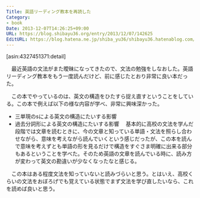 ```yaml
---
Title: 英語リーディング教本を再読した
Category:
- book
Date: 2013-12-07T14:26:25+09:00
URL: https://blog.shibayu36.org/entry/2013/12/07/142625
EditURL: https://blog.hatena.ne.jp/shiba_yu36/shibayu36.hatenablog.com/atom/entry/12921228815714064463
---
```


[asin:4327451371:detail]

　最近英語の文法がまた曖昧になってきたので、文法の勉強をしなおした。英語リーディング教本をもう一度読んだけど、前に感じたとおり非常に良い本だった。

　この本でやっているのは、英文の構造をひたすら捉え直すということをしている。この本で例えば以下の様な内容が学べ、非常に興味深かった。
- 三単現のsによる英文の構造にたいする影響
- 過去分詞形による英文の構造にたいする影響
　基本的に高校の文法を学んだ段階では文章を読むときに、今の文章と知っている単語・文法を照らし合わせながら、意味を考えながら読んでいくという感じだったが、この本を読んで意味を考えずとも単語の形を見るだけで構造をすぐさま明確に出来る部分もあるということを学べた。そのため英語の文章を読んでいる時に、読み方が変わって英文の勘違いが少なくなったなと感じる。

　この本はある程度文法を知っていないと読みづらいと思う。とはいえ、高校くらいの文法をおぼろげでも覚えている状態でまず文法を学び直したいなら、これを読めば良いと思う。
